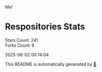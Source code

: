 Me!

# Respositories Stats
Stars Count: 241  
Forks Count: 6

2025-06-02 00:14:04  

This README is automatically generated by [🐰](https://github.com/rnitta/rnitta).
